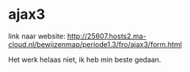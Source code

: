 # ajax3

link naar website: http://25607.hosts2.ma-cloud.nl/bewijzenmap/periode1.3/fro/ajax3/form.html

Het werk helaas niet, ik heb min  beste gedaan.
